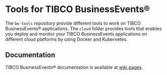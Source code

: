 # Tools for TIBCO BusinessEvents®
The `be-tools` repository provide different tools to work on TIBCO BusinessEvents® applications.
The `cloud` folder provides tools that enables you deploy and monitor your TIBCO BusinessEvents applications on different cloud platforms by using Docker and Kubernetes.

## Documentation

TIBCO BusinessEvents® documentation is available at [wiki pages](https://github.com/TIBCOSoftware/be-tools/wiki).
